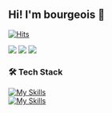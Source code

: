 ## Hi! I'm bourgeois 👋

[![Hits](https://hits.seeyoufarm.com/api/count/incr/badge.svg?url=https%3A%2F%2Fgithub.com%2Fbourgeois46&count_bg=%23B1C978&title_bg=%23000000&icon=&icon_color=%23E7E7E7&title=%F0%9F%91%80++Today%27s+Visits+%2F+Total+Visits&edge_flat=false)](https://hits.seeyoufarm.com)

  <a href="https://velog.io/@bourgeois46"><img src="https://img.shields.io/badge/Tech%20Blog-11B48A?style=flat-square&logo=Vimeo&logoColor=white&link=https://velog.io/@hyeinisfree"/></a>
  <a href="juahsome2795@gmail.com"><img src="https://img.shields.io/badge/Gmail-d14836?style=flat-square&logo=Gmail&logoColor=white&link=kimhyein7110@gmail.com"/></a>
  <a href="https://www.instagram.com/bou_rgeois46"><img src="https://img.shields.io/badge/Instagram-E4405F?style=flat-square&logo=Instagram&logoColor=white"/></a>

  <h3>🛠 Tech Stack </h3>

  [![My Skills](https://skillicons.dev/icons?i=git,notion,figma,discord,vscode,visualstudio,eclipse,html,css,js,ts,python,c,java,unity )](https://skillicons.dev)<br>
  [![My Skills](https://skillicons.dev/icons?i=react,tailwind,firebase,linux,docker,aws)](https://skillicons.dev)
</p>


  



